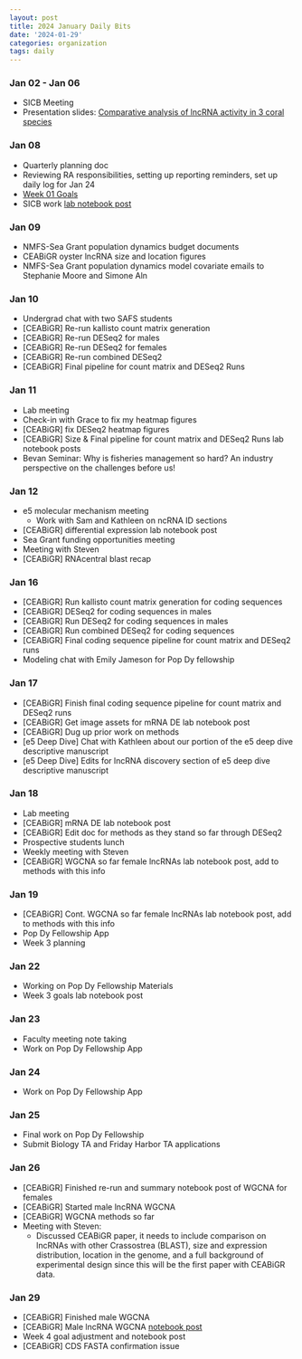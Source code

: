 ```yaml
---
layout: post
title: 2024 January Daily Bits
date: '2024-01-29'
categories: organization
tags: daily
---
```


### Jan 02 - Jan 06
* SICB Meeting
* Presentation slides: [Comparative analysis of lncRNA activity in 3 coral species](https://docs.google.com/presentation/d/1_M4tx7BdTsUs2EIXu2VRWIrwEoL8mZ9I2LJz7n_QDnU/edit?usp=sharing)

### Jan 08
* Quarterly planning doc
* Reviewing RA responsibilities, setting up reporting reminders, set up daily log for Jan 24
* [Week 01 Goals](https://zbengt.github.io/2024-01-07-Jan24-Week01-Goals/)
* SICB work [lab notebook post](https://zbengt.github.io/2024-01-08-SICB_coral_lncRNA_comparative/)

### Jan 09
* NMFS-Sea Grant population dynamics budget documents
* CEABiGR oyster lncRNA size and location figures
* NMFS-Sea Grant population dynamics model covariate emails to Stephanie Moore and Simone Aln

### Jan 10
* Undergrad chat with two SAFS students
* [CEABiGR] Re-run kallisto count matrix generation
* [CEABiGR] Re-run DESeq2 for males
* [CEABiGR] Re-run DESeq2 for females
* [CEABiGR] Re-run combined DESeq2
* [CEABiGR] Final pipeline for count matrix and DESeq2 Runs

### Jan 11
* Lab meeting
* Check-in with Grace to fix my heatmap figures
* [CEABiGR] fix DESeq2 heatmap figures
* [CEABiGR] Size & Final pipeline for count matrix and DESeq2 Runs lab notebook posts
* Bevan Seminar: Why is fisheries management so hard? An industry perspective on the challenges before us!

### Jan 12
* e5 molecular mechanism meeting
  * Work with Sam and Kathleen on ncRNA ID sections
* [CEABiGR] differential expression lab notebook post
* Sea Grant funding opportunities meeting
* Meeting with Steven
* [CEABiGR] RNAcentral blast recap

### Jan 16
* [CEABiGR] Run kallisto count matrix generation for coding sequences
* [CEABiGR] DESeq2 for coding sequences in males
* [CEABiGR] Run DESeq2 for coding sequences in males
* [CEABiGR] Run combined DESeq2 for coding sequences
* [CEABiGR] Final coding sequence pipeline for count matrix and DESeq2 runs
* Modeling chat with Emily Jameson for Pop Dy fellowship

### Jan 17
* [CEABiGR] Finish final coding sequence pipeline for count matrix and DESeq2 runs
* [CEABiGR] Get image assets for mRNA DE lab notebook post
* [CEABiGR] Dug up prior work on methods
* [e5 Deep Dive] Chat with Kathleen about our portion of the e5 deep dive descriptive manuscript
* [e5 Deep Dive] Edits for lncRNA discovery section of e5 deep dive descriptive manuscript

### Jan 18
* Lab meeting
* [CEABiGR] mRNA DE lab notebook post
* [CEABiGR] Edit doc for methods as they stand so far through DESeq2
* Prospective students lunch
* Weekly meeting with Steven
* [CEABiGR] WGCNA so far female lncRNAs lab notebook post, add to methods with this info

### Jan 19
* [CEABiGR] Cont. WGCNA so far female lncRNAs lab notebook post, add to methods with this info
* Pop Dy Fellowship App
* Week 3 planning

### Jan 22
* Working on Pop Dy Fellowship Materials
* Week 3 goals lab notebook post

### Jan 23
* Faculty meeting note taking
* Work on Pop Dy Fellowship App

### Jan 24
* Work on Pop Dy Fellowship App

### Jan 25
* Final work on Pop Dy Fellowship
* Submit Biology TA and Friday Harbor TA applications

### Jan 26
* [CEABiGR] Finished re-run and summary notebook post of WGCNA for females
* [CEABiGR] Started male lncRNA WGCNA
* [CEABiGR] WGCNA methods so far
* Meeting with Steven:
  * Discussed CEABiGR paper, it needs to include comparison on lncRNAs with other Crassostrea (BLAST), size and expression distribution, location in the genome, and a full background of experimental design since this will be the first paper with CEABiGR data.
  
### Jan 29
* [CEABiGR] Finished male WGCNA
* [CEABiGR] Male lncRNA WGCNA [notebook post](https://zbengt.github.io/2024-01-29-04-CEABiGR_WGCNA_lncRNA_male/)
* Week 4 goal adjustment and notebook post
* [CEABiGR] CDS FASTA confirmation issue



